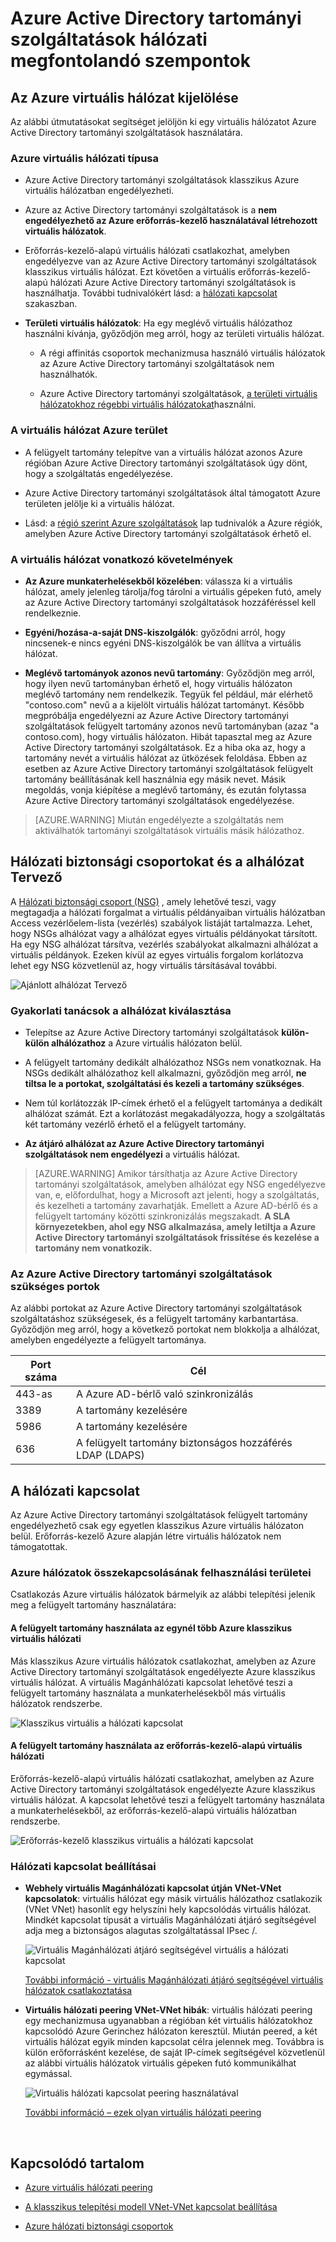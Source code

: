 <properties
    pageTitle="Azure Active Directory tartományi szolgáltatások: Hálózati irányelvek |} Microsoft Azure"
    description="Azure Active Directory tartományi szolgáltatások hálózati megfontolandó szempontok"
    services="active-directory-ds"
    documentationCenter=""
    authors="mahesh-unnikrishnan"
    manager="stevenpo"
    editor="curtand"/>

<tags
    ms.service="active-directory-ds"
    ms.workload="identity"
    ms.tgt_pltfrm="na"
    ms.devlang="na"
    ms.topic="article"
    ms.date="10/18/2016"
    ms.author="maheshu"/>

# <a name="networking-considerations-for-azure-ad-domain-services"></a>Azure Active Directory tartományi szolgáltatások hálózati megfontolandó szempontok

## <a name="how-to-select-an-azure-virtual-network"></a>Az Azure virtuális hálózat kijelölése
Az alábbi útmutatásokat segítséget jelöljön ki egy virtuális hálózatot Azure Active Directory tartományi szolgáltatások használatára.

### <a name="type-of-azure-virtual-network"></a>Azure virtuális hálózati típusa

- Azure Active Directory tartományi szolgáltatások klasszikus Azure virtuális hálózatban engedélyezheti.

- Azure az Active Directory tartományi szolgáltatások is a **nem engedélyezhető az Azure erőforrás-kezelő használatával létrehozott virtuális hálózatok**.

- Erőforrás-kezelő-alapú virtuális hálózati csatlakozhat, amelyben engedélyezve van az Azure Active Directory tartományi szolgáltatások klasszikus virtuális hálózat. Ezt követően a virtuális erőforrás-kezelő-alapú hálózati Azure Active Directory tartományi szolgáltatások is használhatja. További tudnivalókért lásd: a [hálózati kapcsolat](active-directory-ds-networking.md#network-connectivity) szakaszban.

- **Területi virtuális hálózatok**: Ha egy meglévő virtuális hálózathoz használni kívánja, győződjön meg arról, hogy az területi virtuális hálózat.

    - A régi affinitás csoportok mechanizmusa használó virtuális hálózatok az Azure Active Directory tartományi szolgáltatások nem használhatók.

    - Azure Active Directory tartományi szolgáltatások, [a területi virtuális hálózatokhoz régebbi virtuális hálózatokat](../virtual-network/virtual-networks-migrate-to-regional-vnet.md)használni.


### <a name="azure-region-for-the-virtual-network"></a>A virtuális hálózat Azure terület

- A felügyelt tartomány telepítve van a virtuális hálózat azonos Azure régióban Azure Active Directory tartományi szolgáltatások úgy dönt, hogy a szolgáltatás engedélyezése.

- Azure Active Directory tartományi szolgáltatások által támogatott Azure területen jelölje ki a virtuális hálózat.

- Lásd: a [régió szerint Azure szolgáltatások](https://azure.microsoft.com/regions/#services/) lap tudnivalók a Azure régiók, amelyben Azure Active Directory tartományi szolgáltatások érhető el.


### <a name="requirements-for-the-virtual-network"></a>A virtuális hálózat vonatkozó követelmények

- **Az Azure munkaterhelésekből közelében**: válassza ki a virtuális hálózat, amely jelenleg tárolja/fog tárolni a virtuális gépeken futó, amely az Azure Active Directory tartományi szolgáltatások hozzáféréssel kell rendelkeznie.

- **Egyéni/hozása-a-saját DNS-kiszolgálók**: győződni arról, hogy nincsenek-e nincs egyéni DNS-kiszolgálók be van állítva a virtuális hálózat.

- **Meglévő tartományok azonos nevű tartomány**: Győződjön meg arról, hogy ilyen nevű tartományban érhető el, hogy virtuális hálózaton meglévő tartomány nem rendelkezik. Tegyük fel például, már elérhető "contoso.com" nevű a a kijelölt virtuális hálózat tartományt. Később megpróbálja engedélyezni az Azure Active Directory tartományi szolgáltatások felügyelt tartomány azonos nevű tartományban (azaz "a contoso.com), hogy virtuális hálózaton. Hibát tapasztal meg az Azure Active Directory tartományi szolgáltatások. Ez a hiba oka az, hogy a tartomány nevét a virtuális hálózat az ütközések feloldása. Ebben az esetben az Azure Active Directory tartományi szolgáltatások felügyelt tartomány beállításának kell használnia egy másik nevet. Másik megoldás, vonja kiépítése a meglévő tartomány, és ezután folytassa Azure Active Directory tartományi szolgáltatások engedélyezése.

> [AZURE.WARNING] Miután engedélyezte a szolgáltatás nem aktiválhatók tartományi szolgáltatások virtuális másik hálózathoz.


## <a name="network-security-groups-and-subnet-design"></a>Hálózati biztonsági csoportokat és a alhálózat Tervező
A [Hálózati biztonsági csoport (NSG)](../virtual-network/virtual-networks-nsg.md) , amely lehetővé teszi, vagy megtagadja a hálózati forgalmat a virtuális példányaiban virtuális hálózatban Access vezérlőelem-lista (vezérlés) szabályok listáját tartalmazza. Lehet, hogy NSGs alhálózat vagy a alhálózat egyes virtuális példányokat társított. Ha egy NSG alhálózat társítva, vezérlés szabályokat alkalmazni alhálózat a virtuális példányok. Ezeken kívül az egyes virtuális forgalom korlátozva lehet egy NSG közvetlenül az, hogy virtuális társításával további.

![Ajánlott alhálózat Tervező](./media/active-directory-domain-services-design-guide/vnet-subnet-design.png)


### <a name="best-practices-for-choosing-a-subnet"></a>Gyakorlati tanácsok a alhálózat kiválasztása
- Telepítse az Azure Active Directory tartományi szolgáltatások **külön-külön alhálózathoz** a Azure virtuális hálózaton belül.

- A felügyelt tartomány dedikált alhálózathoz NSGs nem vonatkoznak. Ha NSGs dedikált alhálózathoz kell alkalmazni, győződjön meg arról, **ne tiltsa le a portokat, szolgáltatási és kezeli a tartomány szükséges**.

- Nem túl korlátozzák IP-címek érhető el a felügyelt tartománya a dedikált alhálózat számát. Ezt a korlátozást megakadályozza, hogy a szolgáltatás két tartomány vezérlő érhető el a felügyelt tartomány.

- **Az átjáró alhálózat az Azure Active Directory tartományi szolgáltatások nem engedélyezi** a virtuális hálózat.


> [AZURE.WARNING] Amikor társíthatja az Azure Active Directory tartományi szolgáltatások, amelyben alhálózat egy NSG engedélyezve van, e, előfordulhat, hogy a Microsoft azt jelenti, hogy a szolgáltatás, és kezelheti a tartomány zavarhatják. Emellett a Azure AD-bérlő és a felügyelt tartomány közötti szinkronizálás megszakadt. **A SLA környezetekben, ahol egy NSG alkalmazása, amely letiltja a Azure Active Directory tartományi szolgáltatások frissítése és kezelése a tartomány nem vonatkozik.**


### <a name="ports-required-for-azure-ad-domain-services"></a>Az Azure Active Directory tartományi szolgáltatások szükséges portok
Az alábbi portokat az Azure Active Directory tartományi szolgáltatások szolgáltatáshoz szükségesek, és a felügyelt tartomány karbantartása. Győződjön meg arról, hogy a következő portokat nem blokkolja a alhálózat, amelyben engedélyezte a felügyelt tartománya.

| Port száma | Cél |
|---|---|
| 443-as | A Azure AD-bérlő való szinkronizálás |
| 3389 | A tartomány kezelésére |
| 5986 | A tartomány kezelésére |
| 636 | A felügyelt tartomány biztonságos hozzáférés LDAP (LDAPS) |



## <a name="network-connectivity"></a>A hálózati kapcsolat
Az Azure Active Directory tartományi szolgáltatások felügyelt tartomány engedélyezhető csak egy egyetlen klasszikus Azure virtuális hálózaton belül. Erőforrás-kezelő Azure alapján létre virtuális hálózatok nem támogatottak.


### <a name="scenarios-for-connecting-azure-networks"></a>Azure hálózatok összekapcsolásának felhasználási területei
Csatlakozás Azure virtuális hálózatok bármelyik az alábbi telepítési jelenik meg a felügyelt tartomány használatára:

#### <a name="use-the-managed-domain-in-more-than-one-azure-classic-virtual-network"></a>A felügyelt tartomány használata az egynél több Azure klasszikus virtuális hálózati
Más klasszikus Azure virtuális hálózatok csatlakozhat, amelyben az Azure Active Directory tartományi szolgáltatások engedélyezte Azure klasszikus virtuális hálózat. A virtuális Magánhálózati kapcsolat lehetővé teszi a felügyelt tartomány használata a munkaterhelésekből más virtuális hálózatok rendszerbe.

![Klasszikus virtuális a hálózati kapcsolat](./media/active-directory-domain-services-design-guide/classic-vnet-connectivity.png)

#### <a name="use-the-managed-domain-in-a-resource-manager-based-virtual-network"></a>A felügyelt tartomány használata az erőforrás-kezelő-alapú virtuális hálózati
Erőforrás-kezelő-alapú virtuális hálózati csatlakozhat, amelyben az Azure Active Directory tartományi szolgáltatások engedélyezte Azure klasszikus virtuális hálózat. A kapcsolat lehetővé teszi a felügyelt tartomány használata a munkaterhelésekből, az erőforrás-kezelő-alapú virtuális hálózatban rendszerbe.

![Erőforrás-kezelő klasszikus virtuális a hálózati kapcsolat](./media/active-directory-domain-services-design-guide/classic-arm-vnet-connectivity.png)


### <a name="network-connection-options"></a>Hálózati kapcsolat beállításai

- **Webhely virtuális Magánhálózati kapcsolat útján VNet-VNet kapcsolatok**: virtuális hálózat egy másik virtuális hálózathoz csatlakozik (VNet VNet) hasonlít egy helyszíni hely kapcsolódás virtuális hálózat. Mindkét kapcsolat típusát a virtuális Magánhálózati átjáró segítségével adja meg a biztonságos alagutas szolgáltatással IPsec /.

    ![Virtuális Magánhálózati átjáró segítségével virtuális a hálózati kapcsolat](./media/active-directory-domain-services-design-guide/vnet-connection-vpn-gateway.jpg)

    [További információ - virtuális Magánhálózati átjáró segítségével virtuális hálózatok csatlakoztatása](../vpn-gateway/virtual-networks-configure-vnet-to-vnet-connection.md)


- **Virtuális hálózati peering VNet-VNet hibák**: virtuális hálózati peering egy mechanizmusa ugyanabban a régióban két virtuális hálózatokhoz kapcsolódó Azure Gerinchez hálózaton keresztül. Miután peered, a két virtuális hálózat egyik minden kapcsolat célra jelennek meg. Továbbra is külön erőforrásként kezelése, de saját IP-címek segítségével közvetlenül az alábbi virtuális hálózatok virtuális gépeken futó kommunikálhat egymással.

    ![Virtuális hálózati kapcsolat peering használatával](./media/active-directory-domain-services-design-guide/vnet-peering.png)

    [További információ – ezek olyan virtuális hálózati peering](../virtual-network/virtual-network-peering-overview.md)



<br>

## <a name="related-content"></a>Kapcsolódó tartalom

- [Azure virtuális hálózati peering](../virtual-network/virtual-network-peering-overview.md)

- [A klasszikus telepítési modell VNet-VNet kapcsolat beállítása](../vpn-gateway/virtual-networks-configure-vnet-to-vnet-connection.md)

- [Azure hálózati biztonsági csoportok](../virtual-network/virtual-networks-nsg.md)
